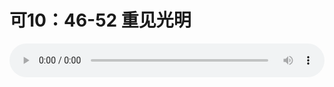# 可10：46-52 重见光明

<audio style="width: 100%;" preload="false" controls controlslist="nodownload"><source src="//file.simai.life/audio/mp3/old/27359.mp3" type="audio/mpeg">Your browser does not support the audio element.</audio>


